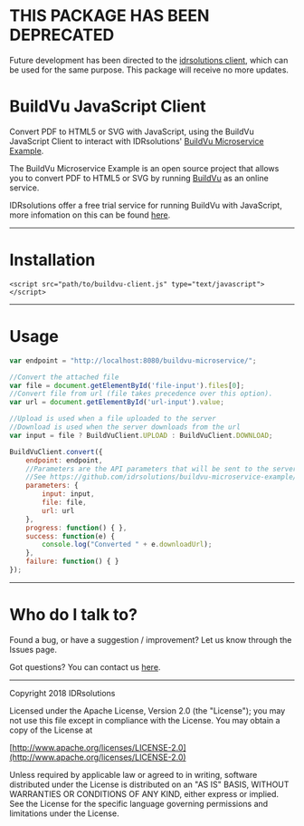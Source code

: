 # THIS PACKAGE HAS BEEN DEPRECATED #
Future development has been directed to the [idrsolutions client](https://github.com/idrsolutions/idrsolutions-js-client), which can be used for the same purpose. This package will receive no more updates. 

# BuildVu JavaScript Client #

Convert PDF to HTML5 or SVG with JavaScript, using the BuildVu JavaScript Client to interact with IDRsolutions' [BuildVu Microservice Example](https://github.com/idrsolutions/buildvu-microservice-example).

The BuildVu Microservice Example is an open source project that allows you to convert PDF to HTML5 or SVG by running [BuildVu](https://www.idrsolutions.com/buildvu/) as an online service. 

IDRsolutions offer a free trial service for running BuildVu with JavaScript, more infomation on this can be found [here](https://www.idrsolutions.com/buildvu/convert-pdf-in-javascript/).


-----

# Installation

```
<script src="path/to/buildvu-client.js" type="text/javascript"></script>
```

-----

# Usage #

```javascript
var endpoint = "http://localhost:8080/buildvu-microservice/";

//Convert the attached file
var file = document.getElementById('file-input').files[0];
//Convert file from url (file takes precedence over this option).
var url = document.getElementById('url-input').value;

//Upload is used when a file uploaded to the server
//Download is used when the server downloads from the url
var input = file ? BuildVuClient.UPLOAD : BuildVuClient.DOWNLOAD;

BuildVuClient.convert({
    endpoint: endpoint,
    //Parameters are the API parameters that will be sent to the server
    //See https://github.com/idrsolutions/buildvu-microservice-example/blob/master/API.md
    parameters: {
        input: input,
        file: file,
        url: url
    },
    progress: function() { },
    success: function(e) {
        console.log("Converted " + e.downloadUrl);
    },
    failure: function() { }
});
```

-----

# Who do I talk to? #

Found a bug, or have a suggestion / improvement? Let us know through the Issues page.

Got questions? You can contact us [here](https://idrsolutions.zendesk.com/hc/en-us/requests/new).

-----

Copyright 2018 IDRsolutions

Licensed under the Apache License, Version 2.0 (the "License");
you may not use this file except in compliance with the License.
You may obtain a copy of the License at

[http://www.apache.org/licenses/LICENSE-2.0](http://www.apache.org/licenses/LICENSE-2.0)

Unless required by applicable law or agreed to in writing, software
distributed under the License is distributed on an "AS IS" BASIS,
WITHOUT WARRANTIES OR CONDITIONS OF ANY KIND, either express or implied.
See the License for the specific language governing permissions and
limitations under the License.
